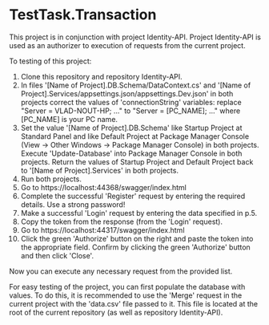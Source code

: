 # TestTask.Transaction
 
This project is in conjunction with project Identity-API. Project Identity-API is used as an authorizer to execution of requests from the current project.

To testing of this project:
1. Clone this repository and repository Identity-API.
2. In files '[Name of Project].DB.Schema/DataContext.cs' and '[Name of Project].Services/appsettings.json/appsettings.Dev.json' in both projects correct the values of 'connectionString' variables: replace "Server = VLAD-NOUT-HP; ..." to "Server = [PC_NAME]; ..." where [PC_NAME] is your PC name.
3. Set the value '[Name of Project].DB.Schema' like Startup Project at Standard Panel and like Default Project at Package Manager Console (View -> Other Windows -> Package Manager Console) in both projects. Execute 'Update-Database' into Package Manager Console in both projects. Return the values of Startup Project and Default Project back to '[Name of Project].Services' in both projects.
4. Run both projects.
5. Go to https://localhost:44368/swagger/index.html
6. Complete the successful 'Register' request by entering the required details. Use a strong password!
7. Make a successful 'Login' request by entering the data specified in p.5.
8. Copy the token from the response (from the 'Login' request).
9. Go to https://localhost:44317/swagger/index.html
10. Click the green 'Authorize' button on the right and paste the token into the appropriate field. Confirm by clicking the green 'Authorize' button and then click 'Close'.

Now you can execute any necessary request from the provided list.

For easy testing of the project, you can first populate the database with values. To do this, it is recommended to use the 'Merge' request in the current project with the 'data.csv' file passed to it. This file is located at the root of the current repository (as well as repository Identity-API).
